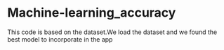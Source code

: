 # Machine-learning_accuracy
This code is based on the dataset.We load the dataset and we found the best model to incorporate in the app
